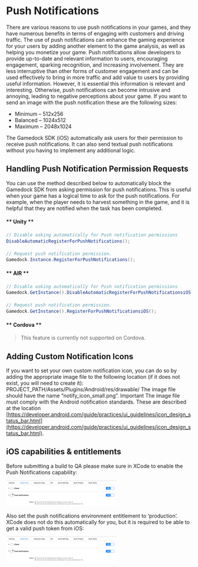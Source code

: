 # Push Notifications

There are various reasons to use push notifications in your games, and they have numerous benefits in terms of engaging with customers and driving traffic. The use of push notifications can enhance the gaming experience for your users by adding another element to the game analysis, as well as helping you monetize your game. Push notifications allow developers to provide up-to-date and relevant information to users, encouraging engagement, sparking recognition, and increasing involvement. They are less interruptive than other forms of customer engagement and can be used effectively to bring in more traffic and add value to users by providing useful information. However, it is essential this information is relevant and interesting. Otherwise, push notifications can become intrusive and annoying, leading to negative perceptions about your game. If you want to send an image with the push notification these are the following sizes:
* Minimum – 512x256
* Balanced – 1024x512
* Maximum – 2048x1024


The Gamedock SDK (iOS) automatically ask users for their permission to receive push notifications. It can also send textual push notifications without you having to implement any additional logic.

## Handling Push Notification Permission Requests

You can use the method described below to automatically block the Gamedock SDK from asking permission for push notifications. This is useful when your game has a logical time to ask for the push notifications. For example, when the player needs to harvest something in the game, and it is helpful that they are notified when the task has been completed.

<!-- tabs:start -->

#### ** Unity **

~~~csharp
// Disable asking automatically for Push notification permissions
DisableAutomaticRegisterForPushNotifications();

// Request push notification permission.
Gamedock.Instance.RegisterForPushNotifications();
~~~

#### ** AIR **

~~~actionscript
// Disable asking automatically for Push notification permissions
Gamedock.GetInstance().DisableAutomaticRegisterForPushNotificationsiOS();

// Request push notification permission.
Gamedock.GetInstance().RegisterForPushNotificationsiOS();
~~~

#### ** Cordova **

> This feature is currently not supported on Cordova.

<!-- tabs:end -->

## Adding Custom Notification Icons

If you want to set your own custom notification icon, you can do so by adding the appropriate image file to the following location (if it does not exist, you will need to create it): PROJECT_PATH/Assets/Plugins/Android/res/drawable/ The image file should have the name “notify_icon_small.png”. Important The image file must comply with the Android notification standards. These are described at the location [https://developer.android.com/guide/practices/ui_guidelines/icon_design_status_bar.html](https://developer.android.com/guide/practices/ui_guidelines/icon_design_status_bar.html).

## iOS capabilities & entitlements

Before submitting a build to QA please make sure in XCode to enable the Push Notifications capability:

![github pages](_images/PushNotifications1.png)

Also set the push notifications environment entitlement to ‘production’. XCode does not do this automatically for you, but it is required to be able to get a valid push token from iOS:

![github pages](_images/PushNotifications1.png)  